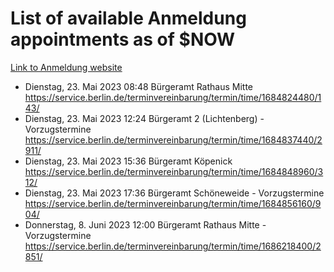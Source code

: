 # List of available Anmeldung appointments as of $NOW
[Link to Anmeldung website](https://service.berlin.de/terminvereinbarung/termin/tag.php?termin=1&anliegen[]=120686&dienstleisterlist=122210,122217,327316,122219,327312,122227,327314,122231,327346,122243,327348,122254,122252,329742,122260,329745,122262,329748,122271,327278,122273,327274,122277,327276,330436,122280,327294,122282,327290,122284,327292,122291,327270,122285,327266,122286,327264,122296,327268,150230,329760,122297,327286,122294,327284,122312,329763,122314,329775,122304,327330,122311,327334,122309,327332,317869,122281,327352,122279,329772,122283,122276,327324,122274,327326,122267,329766,122246,327318,122251,327320,122257,327322,122208,327298,122226,327300&herkunft=http%3A%2F%2Fservice.berlin.de%2Fdienstleistung%2F120686%2F)
- Dienstag, 23. Mai 2023 08:48 Bürgeramt Rathaus Mitte https://service.berlin.de/terminvereinbarung/termin/time/1684824480/143/
- Dienstag, 23. Mai 2023 12:24 Bürgeramt 2 (Lichtenberg) - Vorzugstermine https://service.berlin.de/terminvereinbarung/termin/time/1684837440/2911/
- Dienstag, 23. Mai 2023 15:36 Bürgeramt Köpenick https://service.berlin.de/terminvereinbarung/termin/time/1684848960/312/
- Dienstag, 23. Mai 2023 17:36 Bürgeramt Schöneweide - Vorzugstermine https://service.berlin.de/terminvereinbarung/termin/time/1684856160/904/
- Donnerstag, 8. Juni 2023 12:00 Bürgeramt Rathaus Mitte - Vorzugstermine https://service.berlin.de/terminvereinbarung/termin/time/1686218400/2851/
